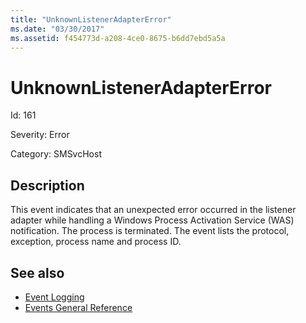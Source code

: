 ```yaml
---
title: "UnknownListenerAdapterError"
ms.date: "03/30/2017"
ms.assetid: f454773d-a208-4ce0-8675-b6dd7ebd5a5a
---
```

# UnknownListenerAdapterError

Id: 161  
  
 Severity: Error  
  
 Category: SMSvcHost  
  
## Description  

 This event indicates that an unexpected error occurred in the listener adapter while handling a Windows Process Activation Service (WAS) notification. The process is terminated. The event lists the protocol, exception, process name and process ID.  
  
## See also

- [Event Logging](index.md)
- [Events General Reference](events-general-reference.md)
